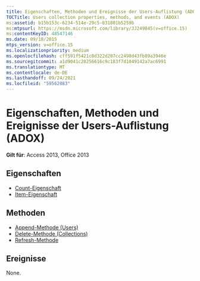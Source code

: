 ```yaml
---
title: Eigenschaften, Methoden und Ereignisse der Users-Auflistung (ADOX)
TOCTitle: Users collection properties, methods, and events (ADOX)
ms:assetid: b15b153c-6234-514e-29c5-831801b5259b
ms:mtpsurl: https://msdn.microsoft.com/library/JJ249845(v=office.15)
ms:contentKeyID: 48547146
ms.date: 09/18/2015
mtps_version: v=office.15
ms.localizationpriority: medium
ms.openlocfilehash: cff591f5421c8d322d207cc2498d43fb89a3946e
ms.sourcegitcommit: a1d9041c20256616c9c183f7d1049142a7ac6991
ms.translationtype: MT
ms.contentlocale: de-DE
ms.lasthandoff: 09/24/2021
ms.locfileid: "59562083"
---
```

# <a name="users-collection-properties-methods-and-events-adox"></a>Eigenschaften, Methoden und Ereignisse der Users-Auflistung (ADOX)

**Gilt für**: Access 2013, Office 2013

## <a name="properties"></a>Eigenschaften

- [Count-Eigenschaft](count-property-ado.md)
- [Item-Eigenschaft](item-property-ado.md)

## <a name="methods"></a>Methoden

- [Append-Methode (Users)](append-method-adox-users.md)
- [Delete-Methode (Collections)](delete-method-adox-collections.md)
- [Refresh-Methode](refresh-method-ado.md)

## <a name="events"></a>Ereignisse

None.

